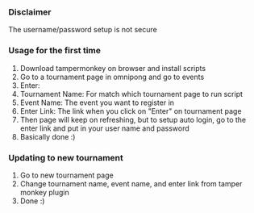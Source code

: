### Disclaimer
The username/password setup is not secure

### Usage for the first time
1. Download tampermonkey on browser and install scripts
2. Go to a tournament page in omnipong and go to events
3. Enter:
  1. Tournament Name: For match which tournament page to run script
  2. Event Name: The event you want to register in
  3. Enter Link: The link when you click on "Enter" on tournament page
4. Then page will keep on refreshing, but to setup auto login, go to the enter link and put in your user name and password
5. Basically done :)


### Updating to new tournament
1. Go to new tournament page
1. Change tournament name, event name, and enter link from tamper monkey plugin
1. Done :)